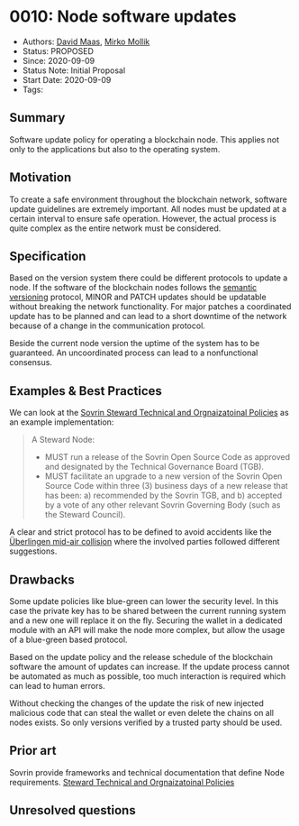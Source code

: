 # 0010: Node software updates
- Authors: [David Maas](david_maas@hotmail.de), [Mirko Mollik](mollik@trustcerts.de) 
- Status: PROPOSED
- Since: 2020-09-09
- Status Note: Initial Proposal
- Start Date: 2020-09-09
- Tags:

## Summary

Software update policy for operating a blockchain node. This applies not only to the applications but also to the operating system. 

## Motivation

To create a safe environment throughout the blockchain network, software update guidelines are extremely important. All nodes must be updated at a certain interval to ensure safe operation. However, the actual process is quite complex as the entire network must be considered.

## Specification

Based on the version system there could be different protocols to update a node. If the software of the blockchain nodes follows the [semantic versioning](https://semver.org/) protocol, MINOR and PATCH updates should be updatable without breaking the network functionality. For major patches a coordinated update has to be planned and can lead to a short downtime of the network because of a change in the communication protocol.

Beside the current node version the uptime of the system has to be guaranteed. An uncoordinated process can lead to a nonfunctional consensus.

## Examples & Best Practices

We can look at the [Sovrin Steward Technical and Orgnaizatoinal Policies](https://sovrin.org/wp-content/uploads/Steward-Technical-and-Organizational-Policies-V2.pdf) as an example implementation:
> A Steward Node:
> * MUST run a release of the Sovrin Open Source Code as approved and designated by
    the Technical Governance Board (TGB).
> * MUST facilitate an upgrade to a new version of the Sovrin Open Source Code within
    three (3) business days of a new release that has been: a) recommended by the Sovrin
    TGB, and b) accepted by a vote of any other relevant Sovrin Governing Body (such as
    the Steward Council).

A clear and strict protocol has to be defined to avoid accidents like the [Überlingen mid-air collision](https://en.wikipedia.org/wiki/2002_%C3%9Cberlingen_mid-air_collision) where the involved parties followed different suggestions.

## Drawbacks

Some update policies like blue-green can lower the security level. In this case the private key has to be shared between the current running system and a new one will replace it on the fly. Securing the wallet in a dedicated module with an API will make the node more complex, but allow the usage of a blue-green based protocol.

Based on the update policy and the release schedule of the blockchain software the amount of updates can increase. If the update process cannot be automated as much as possible, too much interaction is required which can lead to human errors.

Without checking the changes of the update the risk of new injected malicious code that can steal the wallet or even delete the chains on all nodes exists. So only versions verified by a trusted party should be used.

## Prior art

 Sovrin provide frameworks and technical documentation that define Node requirements. 
 [Steward Technical and Orgnaizatoinal Policies](https://sovrin.org/wp-content/uploads/Steward-Technical-and-Organizational-Policies-V2.pdf)

## Unresolved questions
